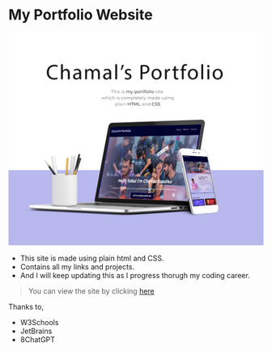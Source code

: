 # My Portfolio Website
<img src="./img/githubcover.jpg">

* This site is made using plain html and CSS.
* Contains all my links and projects.
* And I will keep updating this as I progress thorugh my coding career.

> You can view the site by clicking [here](https://chamal1120.github.io/mcrportfolio/)

Thanks to,
* W3Schools
* JetBrains
* 8ChatGPT
